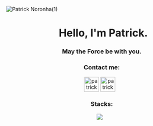 ![Patrick Noronha(1)](https://github.com/patricknss/patricknss/assets/78814591/be2ea233-2246-4efd-ba28-f5fb755ba474)


<h1 align="center">   Hello, I'm Patrick.</h1>
<h3 align="center">   May the Force be with you.</h3>

<h3 align="center">   Contact me:</h3>
<p align="center">
<a href="https://instagram.com/patrickn.ss" target="blank"><img align="center" src="https://github.com/gauravghongde/social-icons/blob/master/PNG/Color/Instagram.png" alt="patricknss" height="40" width="40" /></a>
<a href="mailto:patrickskell@proton.me?subject=GitHub Message&body=" target="blank"><img align="center" src="https://github.com/gauravghongde/social-icons/blob/master/PNG/White/Gmail_white.png" alt="patricknss" height="40" width="40" /></a>
</p>

<h3 align="center">   Stacks:</h3>
<p align="center">
<a href="https://skillicons.dev">
<img src="https://skillicons.dev/icons?i=py,c,java,discord,bots,arduino&perline=14"/>
</a>
</p>





